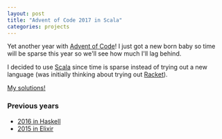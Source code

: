 ```yaml
---
layout: post
title: "Advent of Code 2017 in Scala"
categories: projects
---
```


Yet another year with [Advent of Code](http://adventofcode.com)! I just got a new born baby so time will be sparse this year so we'll see how much I'll lag behind.

I decided to use [Scala](http://www.scala-lang.org) since time is sparse instead of trying out a new language (was initially thinking about trying out [Racket](http://racket-lang.org)).

[My solutions!](https://github.com/AntonFagerberg/advent_of_code_2017)

### Previous years
 - [2016 in Haskell](/projects/advent-of-code-2016/)
 - [2015 in Elixir](/projects/advent-of-code-in-elixir/)